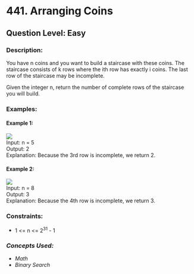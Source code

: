# 441. Arranging Coins
## Question Level: Easy
### Description:
You have n coins and you want to build a staircase with these coins. The staircase consists of k rows where the ith row has exactly i coins. The last row of the staircase may be incomplete.

Given the integer n, return the number of complete rows of the staircase you will build.

### Examples:
#### Example 1:

<img src="https://assets.leetcode.com/uploads/2021/04/09/arrangecoins1-grid.jpg"><br>
Input: n = 5  
Output: 2  
Explanation: Because the 3rd row is incomplete, we return 2.  
#### Example 2:

<img src="https://assets.leetcode.com/uploads/2021/04/09/arrangecoins2-grid.jpg"><br>
Input: n = 8  
Output: 3  
Explanation: Because the 4th row is incomplete, we return 3.  

### Constraints:

- 1 <= n <= 2<sup>31</sup> - 1

### <i>Concepts Used:
- Math
- Binary Search</i>